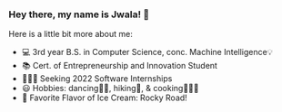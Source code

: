 ### Hey there, my name is Jwala!  👋

Here is a little bit more about me:
- 💻 3rd year B.S. in Computer Science, conc. Machine Intelligence💡
- 📚 Cert. of Entrepreneurship and Innovation Student
- 👩🏽‍💻 Seeking 2022 Software Internships
- 😃 Hobbies: dancing💃🏽, hiking🥾, & cooking👩🏽‍🍳
- 🍦 Favorite Flavor of Ice Cream: Rocky Road!

<!--
**jwalaarammitra/jwalaarammitra** is a ✨ _special_ ✨ repository because its `README.md` (this file) appears on your GitHub profile.

Here are some ideas to get you started:

- 🔭 I’m currently working on ...
- 🌱 I’m currently learning ...
- 👯 I’m looking to collaborate on ...
- 🤔 I’m looking for help with ...
- 💬 Ask me about ...
- 📫 How to reach me: ...
- 😄 Pronouns: ...
- ⚡ Fun fact: ...
-->
